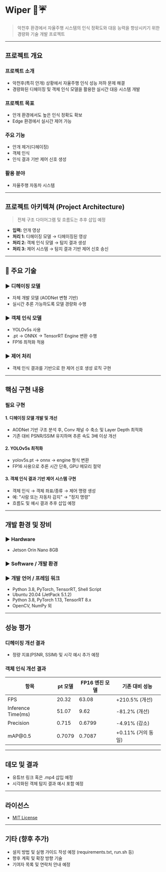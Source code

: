 # Wiper 🚗️☔️

>악천후 환경에서 자율주행 시스템의 인식 정확도와 대응 능력을 향상시키기 위한 경량화 기술 개발 프로젝트


---

## 프로젝트 개요

### 프로젝트 소개

* 악천후(특히 안개) 상황에서 자율주행 인식 성능 저하 문제 해결
* 경량화된 디헤이징 및 객체 인식 모델을 활용한 실시간 대응 시스템 개발

### 프로젝트 목표

* 안개 환경에서도 높은 인식 정확도 확보
* Edge 환경에서 실시간 제어 가능

### 주요 기능

* 안개 제거(디헤이징)
* 객체 인식
* 인식 결과 기반 제어 신호 생성

### 활용 분야

* 자율주행 자동차 시스템

---

## 프로젝트 아키텍쳐 (Project Architecture)

> 전체 구조 다이어그램 및 흐름도는 추후 삽입 예정

* **입력:** 안개 영상
* **처리 1:** 디헤이징 모델 → 디헤이징된 영상
* **처리 2:** 객체 인식 모델 → 탐지 결과 생성
* **처리 3:** 제어 시스템 → 탐지 결과 기반 제어 신호 송신

---

## 🧠 주요 기술

### ▶ 디헤이징 모델

* 자체 개발 모델 (AODNet 변형 기반)
* 실시간 추론 가능하도록 모델 경량화 수행

### ▶ 객체 인식 모델

* YOLOv5s 사용
* .pt → ONNX → TensorRT Engine 변환 수행
* FP16 최적화 적용

### ▶ 제어 처리

* 객체 인식 결과를 기반으로 한 제어 신호 생성 로직 구현

---

## 핵심 구현 내용

### 필요 구현

#### 1. 디헤이징 모델 개발 및 개선

* AODNet 기반 구조 분석 후, Conv 채널 수 축소 및 Layer Depth 최적화
* 기존 대비 PSNR/SSIM 유지하며 추론 속도 3배 이상 개선

#### 2. YOLOv5s 최적화

* yolov5s.pt → onnx → engine 형식 변환
* FP16 사용으로 추론 시간 단축, GPU 메모리 절약

#### 3. 객체 인식 결과 기반 제어 시스템 구현

* 객체 인식 → 객체 좌표/종류 → 제어 명령 생성
* 예: "사람 또는 자동차 감지" → "정지 명령"
* 흐름도 및 예시 결과 추후 삽입 예정

---

## 개발 환경 및 장비

### ▶ Hardware

* Jetson Orin Nano 8GB

### ▶ Software / 개발 환경
### ▶ 개발 언어 / 프레임 워크

* Python 3.8, PyTorch, TensorRT, Shell Script
* Ubuntu 20.04 (JetPack 5.1.2)
* Python 3.8, PyTorch 1.13, TensorRT 8.x
* OpenCV, NumPy 외

---

## 성능 평가

### 디헤이징 개선 결과
 
* 정량 지표(PSNR, SSIM) 및 시각 예시 추가 예정

### 객체 인식 개선 결과

| 항목                | pt 모델 | FP16 엔진 모델 | 기존 대비 성능     |
| ------------------ | ---------- | ---------- | ------------ |
| FPS                | 20.32      | 63.08      | +210.5% (개선)   |
| Inference Time(ms) | 51.07      | 9.62       | -81.2%  (개선)   |
| Precision          | 0.715      | 0.6799     | -4.91% (감소)    |
| mAP\@0.5           | 0.7079     | 0.7087     | +0.11% (거의 동일)|

---

## 데모 및 결과

* 유튜브 링크 혹은 .mp4 삽입 예정
* 시각화된 객체 탐지 결과 예시 포함 예정

---

## 라이선스

* [MIT License](LICENSE)

---

## 기타 (향후 추가)

* 설치 방법 및 실행 가이드 작성 예정 (requirements.txt, run.sh 등)
* 향후 계획 및 확장 방향 기술
* 기여자 목록 및 연락처 안내 예정